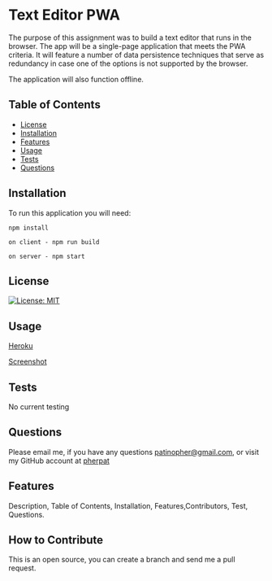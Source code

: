 # Text Editor PWA

The purpose of this assignment was to build a text editor that runs in the browser. The app will be a single-page application that meets the PWA criteria. It will feature a number of data persistence techniques that serve as redundancy in case one of the options is not supported by the browser. 

The application will also function offline.

 ## Table of Contents

 - [License](#license)
 - [Installation](#installation)
 - [Features](#features)
 - [Usage](#usage)
 - [Tests](#tests)
 - [Questions](#questions)

 ## Installation

To run this application you will need: 
````
npm install
````
````
on client - npm run build
````
````
on server - npm start 
````

## License

  [![License: MIT](https://img.shields.io/badge/License-MIT-yellow.svg)](https://opensource.org/licenses/MIT)

## Usage
 [Heroku](https://heroku.com)

[Screenshot](https://github.com/pherpat/Text-Editor-PWA/blob/main/assets/Text-editor-screenshot.png)

## Tests
No current testing 

## Questions
 Please email me, if you have any questions
patinopher@gmail.com, or visit my GitHub account at
[pherpat](https://github.com/pherpat)

## Features

 Description, Table of Contents, Installation, Features,Contributors, Test, Questions.

## How to Contribute

 This is an open source, you can create a branch and send me a pull request.
